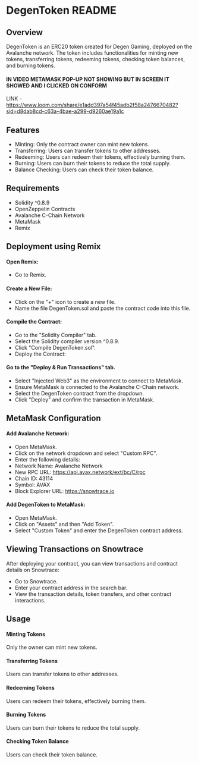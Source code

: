 # DegenToken README
## Overview
DegenToken is an ERC20 token created for Degen Gaming, deployed on the Avalanche network. The token includes functionalities for minting new tokens, transferring tokens, redeeming tokens, checking token balances, and burning tokens.

#### IN VIDEO METAMASK POP-UP NOT SHOWING BUT IN SCREEN IT SHOWED AND I CLICKED ON CONFORM 

LINK - https://www.loom.com/share/e1add397a54f45adb2f58a2476670482?sid=d8dab8cd-c63a-4bae-a299-d9260ae19a1c

## Features

- Minting: Only the contract owner can mint new tokens.
- Transferring: Users can transfer tokens to other addresses.
- Redeeming: Users can redeem their tokens, effectively burning them.
- Burning: Users can burn their tokens to reduce the total supply.
- Balance Checking: Users can check their token balance.
## Requirements
- Solidity ^0.8.9
- OpenZeppelin Contracts
- Avalanche C-Chain Network
- MetaMask
- Remix
## Deployment using Remix

#### Open Remix:

- Go to Remix.
#### Create a New File:

- Click on the "+" icon to create a new file.
- Name the file DegenToken.sol and paste the contract code into this file.
#### Compile the Contract:

- Go to the "Solidity Compiler" tab.
- Select the Solidity compiler version ^0.8.9.
- Click "Compile DegenToken.sol".
- Deploy the Contract:

#### Go to the "Deploy & Run Transactions" tab.
- Select "Injected Web3" as the environment to connect to MetaMask.
- Ensure MetaMask is connected to the Avalanche C-Chain network.
- Select the DegenToken contract from the dropdown.
- Click "Deploy" and confirm the transaction in MetaMask.
## MetaMask Configuration
#### Add Avalanche Network:

- Open MetaMask.
- Click on the network dropdown and select "Custom RPC".
- Enter the following details:
- Network Name: Avalanche Network
- New RPC URL: https://api.avax.network/ext/bc/C/rpc
- Chain ID: 43114
- Symbol: AVAX
- Block Explorer URL: https://snowtrace.io
#### Add DegenToken to MetaMask:

- Open MetaMask.
- Click on "Assets" and then "Add Token".
- Select "Custom Token" and enter the DegenToken contract address.
## Viewing Transactions on Snowtrace
After deploying your contract, you can view transactions and contract details on Snowtrace:

- Go to Snowtrace.
- Enter your contract address in the search bar.
- View the transaction details, token transfers, and other contract interactions.
## Usage

#### Minting Tokens
Only the owner can mint new tokens.

#### Transferring Tokens
Users can transfer tokens to other addresses.

#### Redeeming Tokens
Users can redeem their tokens, effectively burning them.

#### Burning Tokens
Users can burn their tokens to reduce the total supply.

#### Checking Token Balance
Users can check their token balance.

